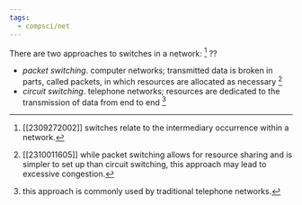 ```yaml
---
tags:
  - compsci/net
---
```

There are two approaches to switches in a network: [^1]
??
- *packet switching*. computer networks; transmitted data is broken in parts, called packets, in which resources are allocated as necessary [^2]
- *circuit switching*. telephone networks; resources are dedicated to the transmission of data from end to end [^3]

[^1]: [[2309272002]] switches relate to the intermediary occurrence within a network.
[^2]: [[2310011605]] while packet switching allows for resource sharing and is simpler to set up than circuit switching, this approach may lead to excessive congestion.
[^3]: this approach is commonly used by traditional telephone networks. 